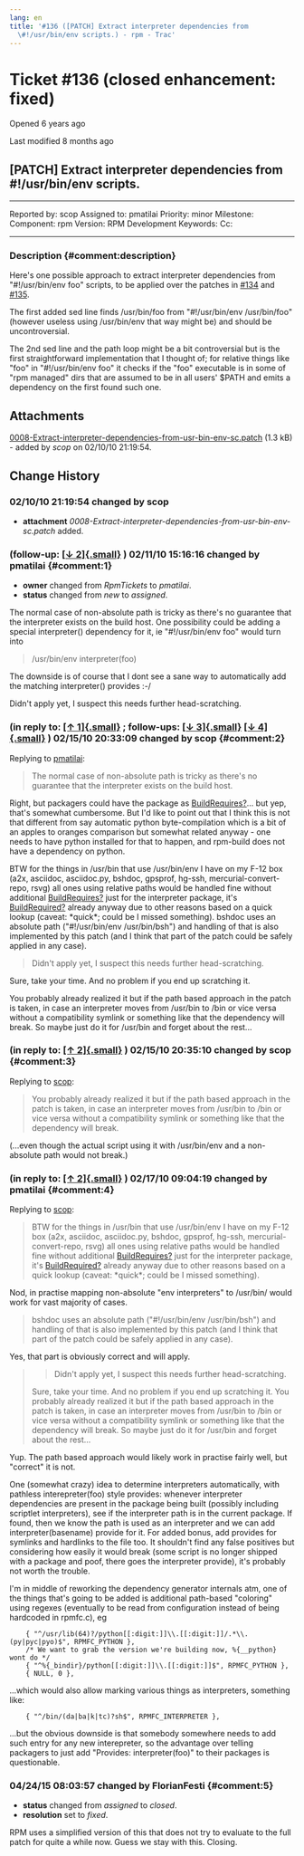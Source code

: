 ```yaml
---
lang: en
title: '#136 ([PATCH] Extract interpreter dependencies from
  \#!/usr/bin/env scripts.) - rpm - Trac'
---
```


Ticket \#136 (closed enhancement: fixed)
========================================

Opened 6 years ago

Last modified 8 months ago

\[PATCH\] Extract interpreter dependencies from \#!/usr/bin/env scripts.
------------------------------------------------------------------------

  -------------- ------- -------------- -----------------
  Reported by:   scop    Assigned to:   pmatilai
  Priority:      minor   Milestone:     
  Component:     rpm     Version:       RPM Development
  Keywords:              Cc:            
                                        
  -------------- ------- -------------- -----------------

### Description {#comment:description}

Here\'s one possible approach to extract interpreter dependencies from
\"\#!/usr/bin/env foo\" scripts, to be applied over the patches in
[\#134](134 "[PATCH] Allow whitespace between #! and the interpreter. (closed)")
and
[\#135](135 "[PATCH] Emit dependencies only to interpreters with absolute paths. (closed)").

The first added sed line finds /usr/bin/foo from \"\#!/usr/bin/env
/usr/bin/foo\" (however useless using /usr/bin/env that way might be)
and should be uncontroversial.

The 2nd sed line and the path loop might be a bit controversial but is
the first straightforward implementation that I thought of; for relative
things like \"foo\" in \"\#!/usr/bin/env foo\" it checks if the \"foo\"
executable is in some of \"rpm managed\" dirs that are assumed to be in
all users\' \$PATH and emits a dependency on the first found such one.

Attachments
-----------

[0008-Extract-interpreter-dependencies-from-usr-bin-env-sc.patch](/attachment/ticket/136/0008-Extract-interpreter-dependencies-from-usr-bin-env-sc.patch "View attachment")
(1.3 kB) - added by *scop* on 02/10/10 21:19:54.

Change History
--------------

### 02/10/10 21:19:54 changed by scop

-   **attachment**
    *0008-Extract-interpreter-dependencies-from-usr-bin-env-sc.patch*
    added.

### (follow-up: [[↓ 2]{.small}](#comment:2) ) 02/11/10 15:16:16 changed by pmatilai {#comment:1}

-   **owner** changed from *RpmTickets* to *pmatilai*.
-   **status** changed from *new* to *assigned*.

The normal case of non-absolute path is tricky as there\'s no guarantee
that the interpreter exists on the build host. One possibility could be
adding a special interpreter() dependency for it, ie \"\#!/usr/bin/env
foo\" would turn into

> /usr/bin/env interpreter(foo)

The downside is of course that I dont see a sane way to automatically
add the matching interpreter() provides :-/

Didn\'t apply yet, I suspect this needs further head-scratching.

### (in reply to: [[↑ 1]{.small}](#comment:1) ; follow-ups: [[↓ 3]{.small}](#comment:3) [[↓ 4]{.small}](#comment:4) ) 02/15/10 20:33:09 changed by scop {#comment:2}

Replying to [pmatilai](136#comment:1 "Comment 1 for ticket:136"):

> The normal case of non-absolute path is tricky as there\'s no
> guarantee that the interpreter exists on the build host.

Right, but packagers could have the package as
[BuildRequires?](/BuildRequires)\... but yep, that\'s somewhat
cumbersome. But I\'d like to point out that I think this is not that
different from say automatic python byte-compilation which is a bit of
an apples to oranges comparison but somewhat related anyway - one needs
to have python installed for that to happen, and rpm-build does not have
a dependency on python.

BTW for the things in /usr/bin that use /usr/bin/env I have on my F-12
box (a2x, asciidoc, asciidoc.py, bshdoc, gpsprof, hg-ssh,
mercurial-convert-repo, rsvg) all ones using relative paths would be
handled fine without additional [BuildRequires?](/BuildRequires) just
for the interpreter package, it\'s [BuildRequired?](/BuildRequired)
already anyway due to other reasons based on a quick lookup (caveat:
\*quick\*; could be I missed something). bshdoc uses an absolute path
(\"\#!/usr/bin/env /usr/bin/bsh\") and handling of that is also
implemented by this patch (and I think that part of the patch could be
safely applied in any case).

> Didn\'t apply yet, I suspect this needs further head-scratching.

Sure, take your time. And no problem if you end up scratching it.

You probably already realized it but if the path based approach in the
patch is taken, in case an interpreter moves from /usr/bin to /bin or
vice versa without a compatibility symlink or something like that the
dependency will break. So maybe just do it for /usr/bin and forget about
the rest\...

### (in reply to: [[↑ 2]{.small}](#comment:2) ) 02/15/10 20:35:10 changed by scop {#comment:3}

Replying to [scop](136#comment:2 "Comment 2 for ticket:136"):

> You probably already realized it but if the path based approach in the
> patch is taken, in case an interpreter moves from /usr/bin to /bin or
> vice versa without a compatibility symlink or something like that the
> dependency will break.

(\...even though the actual script using it with /usr/bin/env and a
non-absolute path would not break.)

### (in reply to: [[↑ 2]{.small}](#comment:2) ) 02/17/10 09:04:19 changed by pmatilai {#comment:4}

Replying to [scop](136#comment:2 "Comment 2 for ticket:136"):

> BTW for the things in /usr/bin that use /usr/bin/env I have on my F-12
> box (a2x, asciidoc, asciidoc.py, bshdoc, gpsprof, hg-ssh,
> mercurial-convert-repo, rsvg) all ones using relative paths would be
> handled fine without additional [BuildRequires?](/BuildRequires) just
> for the interpreter package, it\'s [BuildRequired?](/BuildRequired)
> already anyway due to other reasons based on a quick lookup (caveat:
> \*quick\*; could be I missed something).

Nod, in practise mapping non-absolute \"env interpreters\" to /usr/bin/
would work for vast majority of cases.

> bshdoc uses an absolute path (\"\#!/usr/bin/env /usr/bin/bsh\") and
> handling of that is also implemented by this patch (and I think that
> part of the patch could be safely applied in any case).

Yes, that part is obviously correct and will apply.

> > Didn\'t apply yet, I suspect this needs further head-scratching.
>
> Sure, take your time. And no problem if you end up scratching it. You
> probably already realized it but if the path based approach in the
> patch is taken, in case an interpreter moves from /usr/bin to /bin or
> vice versa without a compatibility symlink or something like that the
> dependency will break. So maybe just do it for /usr/bin and forget
> about the rest\...

Yup. The path based approach would likely work in practise fairly well,
but \"correct\" it is not.

One (somewhat crazy) idea to determine interpreters automatically, with
pathless interepreter(foo) style provides: whenever interpreter
dependencies are present in the package being built (possibly including
scriptlet interpreters), see if the interpreter path is in the current
package. If found, then we know the path is used as an interpreter and
we can add interpreter(basename) provide for it. For added bonus, add
provides for symlinks and hardlinks to the file too. It shouldn\'t find
any false positives but considering how easily it would break (some
script is no longer shipped with a package and poof, there goes the
interpreter provide), it\'s probably not worth the trouble.

I\'m in middle of reworking the dependency generator internals atm, one
of the things that\'s going to be added is additional path-based
\"coloring\" using regexes (eventually to be read from configuration
instead of being hardcoded in rpmfc.c), eg

        { "^/usr/lib(64)?/python[[:digit:]]\\.[[:digit:]]/.*\\.(py|pyc|pyo)$", RPMFC_PYTHON },
        /* We want to grab the version we're building now, %{__python} wont do */
        { "^%{_bindir}/python[[:digit:]]\\.[[:digit:]]$", RPMFC_PYTHON },
        { NULL, 0 },

\...which would also allow marking various things as interpreters,
something like:

        { "^/bin/(da|ba|k|tc)?sh$", RPMFC_INTERPRETER },

\...but the obvious downside is that somebody somewhere needs to add
such entry for any new interepreter, so the advantage over telling
packagers to just add \"Provides: interpreter(foo)\" to their packages
is questionable.

### 04/24/15 08:03:57 changed by FlorianFesti {#comment:5}

-   **status** changed from *assigned* to *closed*.
-   **resolution** set to *fixed*.

RPM uses a simplified version of this that does not try to evaluate to
the full patch for quite a while now. Guess we stay with this. Closing.
